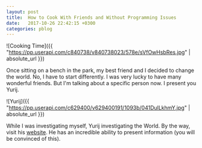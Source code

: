 ```yaml
---
layout: post
title:  How to Cook With Friends and Without Programming Issues
date:   2017-10-26 22:42:15 +0300
categories: pblog
---
```


![Cooking Time]({{ "https://pp.userapi.com/c840738/v840738023/578e/sVfOwHsbRes.jpg" | absolute_url }})

Once sitting on a bench in the park, my best friend and I decided to change the world. No, I have to start differently. I was very lucky to have many wonderful friends. But I'm talking about a specific person now. I present you Yurij.

![Yurij]({{ "https://pp.userapi.com/c629400/v629400191/1093b/041DulLkhmY.jpg" | absolute_url }})

While I was investigating myself, Yurij investigating the World. By the way, visit his [website][39dot-link]. He has an incredible ability to present information (you will be convinced of this).




[39dot-link]: https://39.yt/